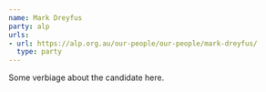 ```yaml
---
name: Mark Dreyfus
party: alp
urls:
- url: https://alp.org.au/our-people/our-people/mark-dreyfus/
  type: party
---
```

Some verbiage about the candidate here.
